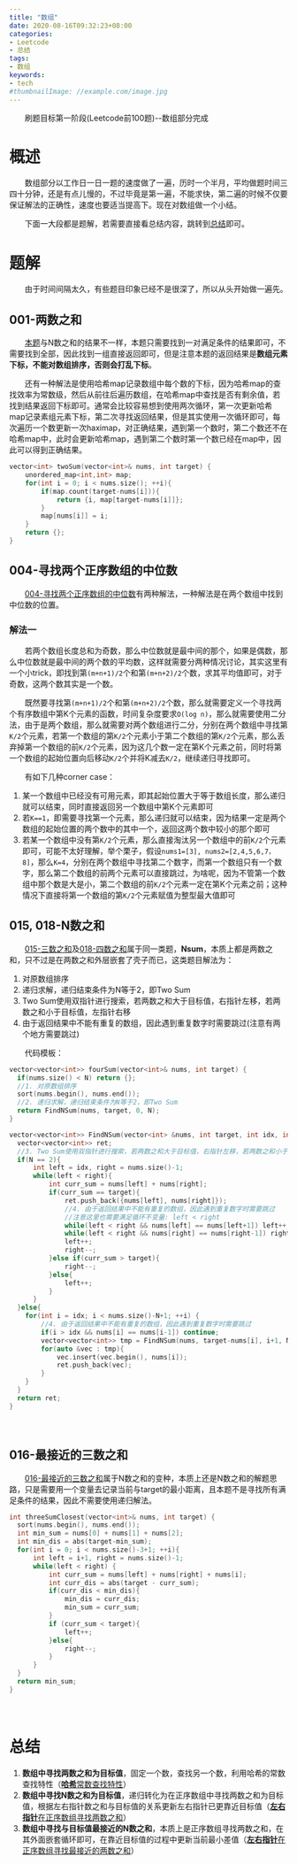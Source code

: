 ```yaml
---
title: "数组"
date: 2020-08-16T09:32:23+08:00
categories:
- Leetcode
- 总结
tags:
- 数组
keywords:
- tech
#thumbnailImage: //example.com/image.jpg
---
```

　　刷题目标第一阶段(Leetcode前100题)--数组部分完成
<!--more-->
# 概述
　　数组部分以工作日一日一题的速度做了一遍，历时一个半月，平均做题时间三四十分钟，还是有点儿慢的，不过毕竟是第一遍，不能求快，第二遍的时候不仅要保证解法的正确性，速度也要适当提高下。现在对数组做一个小结。

　　下面一大段都是题解，若需要直接看总结内容，跳转到[总结](#总结)即可。

# 题解
　　由于时间间隔太久，有些题目印象已经不是很深了，所以从头开始做一遍先。

## 001-两数之和
　　[本题](https://z-zhang.gitee.io/zzhang-blog/2020/05/001-两数之和/)与N数之和的结果不一样，本题只需要找到一对满足条件的结果即可，不需要找到全部，因此找到一组直接返回即可，但是注意本题的返回结果是**数组元素下标，不能对数组排序，否则会打乱下标**。

　　还有一种解法是使用哈希map记录数组中每个数的下标，因为哈希map的查找效率为常数级，然后从前往后遍历数组，在哈希map中查找是否有剩余值，若找到结果返回下标即可。通常会比较容易想到使用两次循环，第一次更新哈希map记录素组元素下标，第二次寻找返回结果，但是其实使用一次循环即可，每次遍历一个数更新一次haximap，对正确结果，遇到第一个数时，第二个数还不在哈希map中，此时会更新哈希map，遇到第二个数时第一个数已经在map中，因此可以得到正确结果。
```cpp
vector<int> twoSum(vector<int>& nums, int target) {
    unordered_map<int,int> map;
    for(int i = 0; i < nums.size(); ++i){
        if(map.count(target-nums[i])){
            return {i, map[target-nums[i]]};
        }
        map[nums[i]] = i;
    }
    return {};
}
```

## 004-寻找两个正序数组的中位数
　　[004-寻找两个正序数组的中位数](https://z-zhang.gitee.io/zzhang-blog/2020/06/004-寻找两个正序数组的中位数/)有两种解法，一种解法是在两个数组中找到中位数的位置。

### 解法一
　　若两个数组长度总和为奇数，那么中位数就是最中间的那个，如果是偶数，那么中位数就是最中间的两个数的平均数，这样就需要分两种情况讨论，其实这里有一个小trick，即找到第`(m+n+1)/2`个和第`(m+n+2)/2`个数，求其平均值即可，对于奇数，这两个数其实是一个数。

　　既然要寻找第`(m+n+1)/2`个和第`(m+n+2)/2`个数，那么就需要定义一个寻找两个有序数组中第K个元素的函数，时间复杂度要求`O(log n)`，那么就需要使用二分法，由于是两个数组，那么就需要对两个数组进行二分，分别在两个数组中寻找第`K/2`个元素，若第一个数组的第`K/2`个元素小于第二个数组的第`K/2`个元素，那么丢弃掉第一个数组的前`K/2`个元素，因为这几个数一定在第K个元素之前，同时将第一个数组的起始位置向后移动`K/2`个并将K减去`K/2`，继续递归寻找即可。

　　有如下几种corner case：
1. 某一个数组中已经没有可用元素，即其起始位置大于等于数组长度，那么递归就可以结束，同时直接返回另一个数组中第K个元素即可
2. 若`K==1`，即需要寻找第一个元素，那么递归就可以结束，因为结果一定是两个数组的起始位置的两个数中的其中一个，返回这两个数中较小的那个即可
3. 若某一个数组中没有第`K/2`个元素，那么直接淘汰另一个数组中的前`K/2`个元素即可，可能不太好理解，举个栗子，假设`nums1=[3], nums2=[2,4,5,6,7，8]`，那么`K=4`，分别在两个数组中寻找第二个数字，而第一个数组只有一个数字，那么第二个数组的前两个元素可以直接跳过，为啥呢，因为不管第一个数组中那个数是大是小，第二个数组的前`K/2`个元素一定在第K个元素之前；这种情况下直接将第一个数组的第`K/2`个元素赋值为整型最大值即可

## 015, 018-N数之和
　　[015-三数之和](https://z-zhang.gitee.io/zzhang-blog/2020/06/015-三数之和/)及[018-四数之和](https://z-zhang.gitee.io/zzhang-blog/2020/06/018-四数之和/)属于同一类题，**Nsum**，本质上都是两数之和，只不过是在两数之和外层嵌套了壳子而已，这类题目解法为：
1. 对原数组排序
2. 递归求解，递归结束条件为N等于2，即Two Sum
3. Two Sum使用双指针进行搜索，若两数之和大于目标值，右指针左移，若两数之和小于目标值，左指针右移
4. 由于返回结果中不能有重复的数组，因此遇到重复数字时需要跳过(注意有两个地方需要跳过)

　　代码模板：
```cpp
vector<vector<int>> fourSum(vector<int>& nums, int target) {
  if(nums.size() < N) return {};
  //1. 对原数组排序
  sort(nums.begin(), nums.end());
  //2. 递归求解，递归结束条件为N等于2，即Two Sum
  return FindNSum(nums, target, 0, N);
}

vector<vector<int>> FindNSum(vector<int> &nums, int target, int idx, int N){
  vector<vector<int>> ret;
  //3. Two Sum使用双指针进行搜索，若两数之和大于目标值，右指针左移，若两数之和小于目标值，左指针右移
  if(N == 2){
      int left = idx, right = nums.size()-1;
      while(left < right){
          int curr_sum = nums[left] + nums[right];
          if(curr_sum == target){
              ret.push_back({nums[left], nums[right]});
              //4. 由于返回结果中不能有重复的数组，因此遇到重复数字时需要跳过
              //注意这里也需要满足循环不变量: left < right
              while(left < right && nums[left] == nums[left+1]) left++;
              while(left < right && nums[right] == nums[right-1]) right--;
              left++;
              right--;
          }else if(curr_sum > target){
              right--;
          }else{
              left++;
          }
      }
  }else{
    for(int i = idx; i < nums.size()-N+1; ++i) {
        //4. 由于返回结果中不能有重复的数组，因此遇到重复数字时需要跳过
        if(i > idx && nums[i] == nums[i-1]) continue;
        vector<vector<int>> tmp = FindNSum(nums, target-nums[i], i+1, N-1);
        for(auto &vec : tmp){
            vec.insert(vec.begin(), nums[i]);
            ret.push_back(vec);
        }
    }
  }
  return ret;
}
```
　
## 016-最接近的三数之和
　　[016-最接近的三数之和](https://z-zhang.gitee.io/zzhang-blog/2020/06/016-最接近的三数之和/)属于N数之和的变种，本质上还是N数之和的解题思路，只是需要用一个变量去记录当前与target的最小距离，且本题不是寻找所有满足条件的结果，因此不需要使用递归解法。
```cpp
int threeSumClosest(vector<int>& nums, int target) {
  sort(nums.begin(), nums.end());
  int min_sum = nums[0] + nums[1] + nums[2];
  int min_dis = abs(target-min_sum);
  for(int i = 0; i < nums.size()-3+1; ++i){
      int left = i+1, right = nums.size()-1;
      while(left < right) {
          int curr_sum = nums[left] + nums[right] + nums[i];
          int curr_dis = abs(target - curr_sum);
          if(curr_dis < min_dis){
              min_dis = curr_dis;
              min_sum = curr_sum;
          }
          if (curr_sum < target){
              left++;
          }else{
              right--;
          }
      }
  }
  return min_sum;
}
```
　
# 总结
1. **数组中寻找两数之和为目标值**，固定一个数，查找另一个数，利用哈希的常数查找特性（[**哈希**常数查找特性](#001-两数之和)）
2. **数组中寻找N数之和为目标值**，递归转化为在正序数组中寻找两数之和为目标值，根据左右指针数之和与目标值的关系更新左右指针已更靠近目标值（[**左右指针**在正序数组寻找两数之和](#015-018-n数之和)）
3. **数组中寻找与目标值最接近的N数之和**，本质上是正序数组寻找两数之和，在其外面嵌套循环即可，在靠近目标值的过程中更新当前最小差值（[**左右指针**在正序数组寻找最接近的两数之和](#016-最接近的三数之和)）